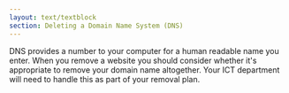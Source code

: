 ```yaml
---
layout: text/textblock
section: Deleting a Domain Name System (DNS)
---
```

DNS provides a number to your computer for a human readable name you enter. When you remove a website you should consider whether it's appropriate to remove your domain name altogether. Your ICT department will need to handle this as part of your removal plan.
